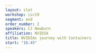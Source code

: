 ```yaml
---
layout: slot
workshop: isc19
segment: end
order_number: 2
speakers: CJ Newburn
affiliation: NVIDIA
title: NVIDIAs journey with Containers
start: "16:45"
---
```

